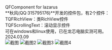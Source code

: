QFComponent for lazarus  
**秋风(QQ:315795176)**开发的控件包，有2个控件：  
TQFRichView：类RichView控件  
TQFScrollingText：滚动显示控件  
可在windows和linux使用，已在龙芯电脑实测可用。  
2024.03.09  
![截图](https://github.com/szlbz/QFComponent/blob/main/%E6%88%AA%E5%9B%BE.png)
![截图2](https://github.com/szlbz/QFComponent/blob/main/%E6%88%AA%E5%9B%BE2.png)
![截图3](https://github.com/szlbz/QFComponent/blob/main/%E6%88%AA%E5%9B%BE3.png)
![截图4](https://github.com/szlbz/QFComponent/blob/main/%E6%88%AA%E5%9B%BE4.png)  
